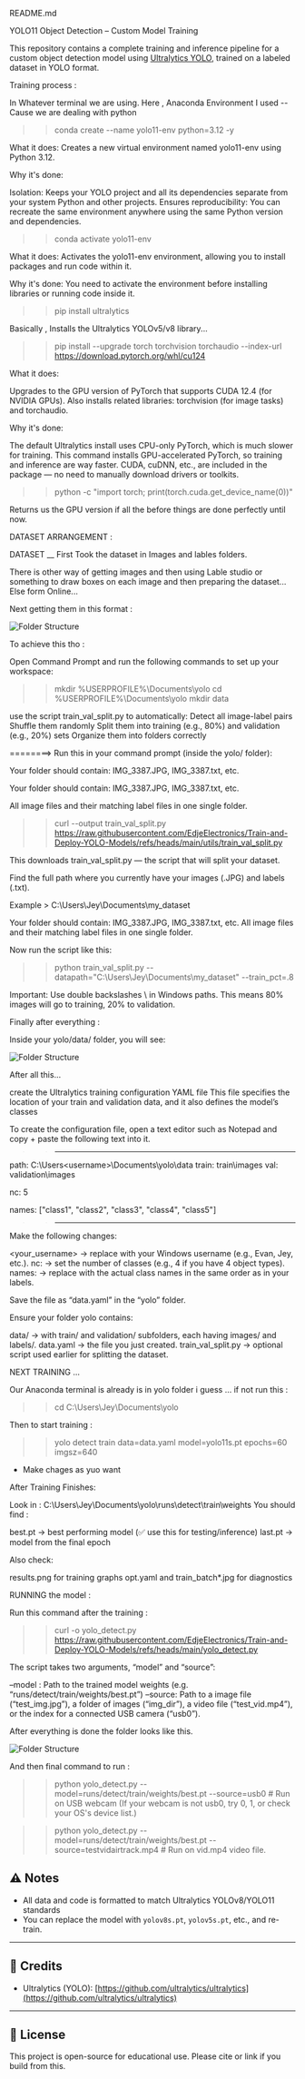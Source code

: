 
README.md

YOLO11 Object Detection – Custom Model Training

This repository contains a complete training and inference pipeline for a custom object detection model using [Ultralytics YOLO](https://github.com/ultralytics/ultralytics), trained on a labeled dataset in YOLO format.

Training process :

In Whatever terminal we are using. Here , Anaconda Environment I used -- Cause we are dealing with python

>>   conda create --name yolo11-env python=3.12 -y

What it does:
Creates a new virtual environment named yolo11-env using Python 3.12.

Why it's done:

Isolation: Keeps your YOLO project and all its dependencies separate from your system Python and other projects.
Ensures reproducibility: You can recreate the same environment anywhere using the same Python version and dependencies.


>>   conda activate yolo11-env

What it does:
Activates the yolo11-env environment, allowing you to install packages and run code within it.

Why it's done:
You need to activate the environment before installing libraries or running code inside it.

>>   pip install ultralytics

Basically , Installs the Ultralytics YOLOv5/v8 library...

>>   pip install --upgrade torch torchvision torchaudio --index-url https://download.pytorch.org/whl/cu124

What it does:

Upgrades to the GPU version of PyTorch that supports CUDA 12.4 (for NVIDIA GPUs).
Also installs related libraries: torchvision (for image tasks) and torchaudio.

Why it's done:

The default Ultralytics install uses CPU-only PyTorch, which is much slower for training.
This command installs GPU-accelerated PyTorch, so training and inference are way faster.
CUDA, cuDNN, etc., are included in the package — no need to manually download drivers or toolkits.

>>   python -c "import torch; print(torch.cuda.get_device_name(0))"

Returns us the GPU version if all the before things are done perfectly until now.

DATASET ARRANGEMENT :

DATASET __ First Took the dataset in Images and lables folders.

There is other way of getting images and then using Lable studio or something to draw boxes on each image and then preparing the dataset... Else form Online...

Next getting them in this format :

![Folder Structure](s1.png)

To achieve this tho :

Open Command Prompt and run the following commands to set up your workspace:

>>   mkdir %USERPROFILE%\Documents\yolo
>>   cd %USERPROFILE%\Documents\yolo
>>   mkdir data

use the script train_val_split.py to automatically:
Detect all image-label pairs
Shuffle them randomly
Split them into training (e.g., 80%) and validation (e.g., 20%) sets
Organize them into folders correctly

========>   Run this in your command prompt (inside the yolo/ folder):
            
Your folder should contain:
IMG_3387.JPG, IMG_3387.txt, etc.

Your folder should contain:
IMG_3387.JPG, IMG_3387.txt, etc.

All image files and their matching label files in one single folder.

>>   curl --output train_val_split.py https://raw.githubusercontent.com/EdjeElectronics/Train-and-Deploy-YOLO-Models/refs/heads/main/utils/train_val_split.py

This downloads train_val_split.py — the script that will split your dataset.

Find the full path where you currently have your images (.JPG) and labels (.txt).
            
Example > C:\Users\Jey\Documents\my_dataset

Your folder should contain:
IMG_3387.JPG, IMG_3387.txt, etc.
All image files and their matching label files in one single folder.

Now run the script like this:

>>   python train_val_split.py --datapath="C:\\Users\\Jey\\Documents\\my_dataset" --train_pct=.8

Important:
Use double backslashes \\ in Windows paths.
This means 80% images will go to training, 20% to validation.

Finally after everything :

Inside your yolo/data/ folder, you will see:

![Folder Structure](s2.png)

After all this... 

create the Ultralytics training configuration YAML file
This file specifies the location of your train and validation data, and it also defines the model’s classes

To create the configuration file, open a text editor such as Notepad and copy + paste the following text into it.

>> -------------------------------------------------------------

path: C:\Users\<username>\Documents\yolo\data
train: train\images
val: validation\images

nc: 5

names: ["class1", "class2", "class3", "class4", "class5"]

>> --------------------------------------------------------------
Make the following changes:

<your_username> → replace with your Windows username (e.g., Evan, Jey, etc.).
nc: → set the number of classes (e.g., 4 if you have 4 object types).
names: → replace with the actual class names in the same order as in your labels.

Save the file as “data.yaml” in the “yolo” folder.

Ensure your folder yolo contains:

data/ → with train/ and validation/ subfolders, each having images/ and labels/.
data.yaml → the file you just created.
train_val_split.py → optional script used earlier for splitting the dataset.


NEXT TRAINING ... 

Our Anaconda terminal is already is in yolo folder i guess ... if not run this :

>>   cd C:\Users\Jey\Documents\yolo

Then to start training :

>>   yolo detect train data=data.yaml model=yolo11s.pt epochs=60 imgsz=640

* Make chages as yuo want

After Training Finishes:

Look in : C:\Users\Jey\Documents\yolo\runs\detect\train\weights
You should find :

best.pt → best performing model (✅ use this for testing/inference)
last.pt → model from the final epoch

Also check:

results.png for training graphs
opt.yaml and train_batch*.jpg for diagnostics


RUNNING the model :

Run this command after the training :

>>   curl -o yolo_detect.py https://raw.githubusercontent.com/EdjeElectronics/Train-and-Deploy-YOLO-Models/refs/heads/main/yolo_detect.py

The script takes two arguments, “model” and “source”:

–model : Path to the trained model weights (e.g. “runs/detect/train/weights/best.pt”)
–source: Path to a image file (“test_img.jpg”), a folder of images (“img_dir”), a video file (“test_vid.mp4”), or the index for a connected USB camera (“usb0”).

After everything is done the folder looks like this.

![Folder Structure](s3.png)

And then final command to run :

>>   python yolo_detect.py --model=runs/detect/train/weights/best.pt --source=usb0  # Run on USB webcam (If your webcam is not usb0, try 0, 1, or check your OS's device list.)

>>   python yolo_detect.py --model=runs/detect/train/weights/best.pt --source=testvidairtrack.mp4  # Run on vid.mp4 video file.



## ⚠️ Notes

* All data and code is formatted to match Ultralytics YOLOv8/YOLO11 standards
* You can replace the model with `yolov8s.pt`, `yolov5s.pt`, etc., and re-train.

---

## 📎 Credits

* Ultralytics (YOLO): [https://github.com/ultralytics/ultralytics](https://github.com/ultralytics/ultralytics)

---

## 🧠 License

This project is open-source for educational use. Please cite or link if you build from this.

